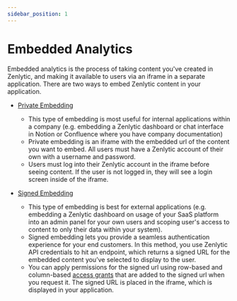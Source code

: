 ```yaml
---
sidebar_position: 1
---
```


# Embedded Analytics


Embedded analytics is the process of taking content you've created in Zenlytic, and making it available to users via an iframe in a separate application. There are two ways to embed Zenlytic content in your application.

* [Private Embedding](./2_private_embedding.md)
    * This type of embedding is most useful for internal applications within a company (e.g. embedding a Zenlytic dashboard or chat interface in Notion or Confluence where you have company documentation)
    * Private embedding is an iframe with the embedded url of the content you want to embed. All users must have a Zenlytic account of their own with a username and password. 
    * Users must log into their Zenlytic account in the iframe before seeing content. If the user is not logged in, they will see a login screen inside of the iframe.

* [Signed Embedding](./3_signed_embedding.md)
    * This type of embedding is best for external applications (e.g. embedding a Zenlytic dashboard on usage of your SaaS platform into an admin panel for your own users and scoping user's access to content to only their data within your system).  
    * Signed embedding lets you provide a seamless authentication experience for your end customers. In this method, you use Zenlytic API credentials to hit an endpoint, which returns a signed URL for the embedded content you’ve selected to display to the user. 
    * You can apply permissions for the signed url using row-based and column-based [access grants](../5_data_modeling/8_access_grants.md) that are added to the signed url when you request it. The signed URL is placed in the iframe, which is displayed in your application.

